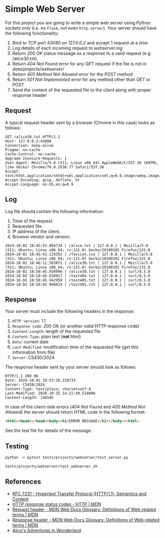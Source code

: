 # Simple Web Server

For this project you are going to write a simple web server using Python sockets only (i.e. no `Flask`, not even `http.server`). Your server should have the following functionality:

1. Bind to TCP port *43080* on *127.0.0.2* and accept 1 request at a time
2. Log details of each incoming request to *webserver.log*
3. Return *200 OK* status message as a response to a valid request (e.g. /alice30.txt).
4. Return *404 Not Found* error for any *GET* request if the file is not in *data/projects/webserver/*
5. Return *405 Method Not Allowed* error for the *POST* method
6. Return *501 Not Implemented* error for any method other than *GET* or *POST*
7. Send the content of the requested file to the client along with proper response header

## Request

A typical request header sent by a browser (Chrome in this case) looks as follows:

```text
GET /alice30.txt HTTP/1.1
Host: 127.0.0.2:43080
Connection: keep-alive
Pragma: no-cache
Cache-Control: no-cache
Upgrade-Insecure-Requests: 1
User-Agent: Mozilla/5.0 (X11; Linux x86_64) AppleWebKit/537.36 (KHTML, like Gecko) Chrome/70.0.3538.77 Safari/537.36
Accept: text/html,application/xhtml+xml,application/xml;q=0.9,image/webp,image/apng,*/*;q=0.8
Accept-Encoding: gzip, deflate, br
Accept-Language: en-US,en;q=0.9

```

## Log

Log file should contain the following information:

1. Time of the request.
2. Requested file.
3. IP address of the client.
4. Browser vendor and version.

```text
2024-10-02 18:45:53.094734 | /alice.txt | 127.0.0.1 | Mozilla/5.0 (X11; Ubuntu; Linux x86_64; rv:131.0) Gecko/20100101 Firefox/131.0
2024-10-02 18:45:53.129352 | /favicon.ico | 127.0.0.1 | Mozilla/5.0 (X11; Ubuntu; Linux x86_64; rv:131.0) Gecko/20100101 Firefox/131.0
2024-10-02 18:46:11.503072 | /alice30.txt | 127.0.0.1 | Mozilla/5.0 (X11; Ubuntu; Linux x86_64; rv:131.0) Gecko/20100101 Firefox/131.0
2024-10-02 18:50:45.930996 | /alice30.txt | 127.0.0.1 | curl/8.5.0
2024-10-02 18:50:45.938917 | /test404.txt | 127.0.0.1 | curl/8.5.0
2024-10-02 18:50:45.942959 | /test405.txt | 127.0.0.1 | curl/8.5.0
2024-10-02 18:50:45.946633 | /test501.txt | 127.0.0.1 | curl/8.5.0

```

## Response

Your server must include the following headers in the response:

1. `HTTP version`: 1.1
2. `Response code`: 200 OK (or another *valid* HTTP response code)
3. `Content-Length`: length of the requested file
4. `Content-Type`: plain text (**not** html)
5. `Date`: current date
6. `Last-Modified`: modification time of the requested file (get this information from file)
7. `Server`: CS430/2024

The response header sent by your server should look as follows:

```text
HTTP/1.1 200 OK
Date: 2024-10-02 19:53:18.150733
Server: CS430/2024
Content-Type: text/plain; charset=utf-8
Last-Modified: 2020-10-15 14:21:49.524000
Content-Length: 148545

```

In case of the client-side errors (*404 Not Found* and *405 Method Not Allowed*) the server should return HTML code in the following format:

```html
<html><head></head><body><h1>ERROR MESSAGE</h1></body></html>
```

See the test file for details of the message.

## Testing

```bash
python -m pytest tests/projects/webserver/test_server.py
```

```bash
tests/projects/webserver/test_webserver.sh
```

## References

* [RFC 7231 - Hypertext Transfer Protocol (HTTP/1.1): Semantics and Content](https://tools.ietf.org/html/rfc7231)
* [HTTP response status codes - HTTP | MDN](https://developer.mozilla.org/en-US/docs/Web/HTTP/Status)
* [Request header - MDN Web Docs Glossary: Definitions of Web-related terms | MDN](https://developer.mozilla.org/en-US/docs/Glossary/Request_header)
* [Response header - MDN Web Docs Glossary: Definitions of Web-related terms | MDN](https://developer.mozilla.org/en-US/docs/Glossary/Response_header)
* [Alice's Adventures in Wonderland](www.umich.edu/~umfandsf/other/ebooks/alice30.txt)
